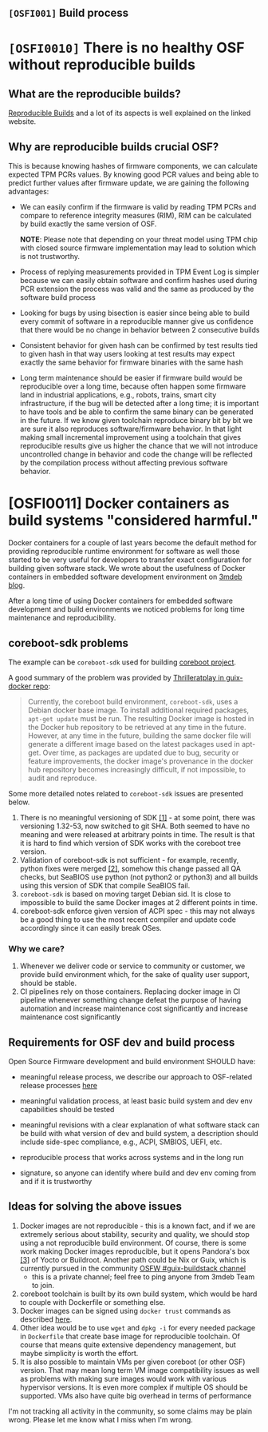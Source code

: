 `[OSFI001]` Build process
-------------------------

# `[OSFI0010]` There is no healthy OSF without reproducible builds

## What are the reproducible builds?

[Reproducible Builds](https://reproducible-builds.org/) and a lot of its aspects
is well explained on the linked website.

## Why are reproducible builds crucial OSF?

This is because knowing hashes of firmware components, we can calculate expected
TPM PCRs values. By knowing good PCR values and being able to predict further
values after firmware update, we are gaining the following advantages:

* We can easily confirm if the firmware is valid by reading TPM PCRs and compare to
  reference integrity measures (RIM), RIM can be calculated by build exactly
  the same version of OSF.

    __NOTE__: Please note that depending on your threat model using TPM chip with
    closed source firmware implementation may lead to solution which is not
    trustworthy.

* Process of replying measurements provided in TPM Event Log is simpler because
  we can easily obtain software and confirm hashes used during PCR extension
  the process was valid and the same as produced by the software build process
* Looking for bugs by using bisection is easier since being able to build every
  commit of software in a reproducible manner give us confidence that there would
  be no change in behavior between 2 consecutive builds
* Consistent behavior for given hash can be confirmed by test results tied to
  given hash in that way users looking at test results may expect exactly the
  same behavior for firmware binaries with the same hash
* Long term maintenance should be easier if firmware build would be
  reproducible over a long time, because often happen some firmware land in
  industrial applications, e.g., robots, trains, smart city infrastructure, if
  the bug will be detected after a long time; it is important to have tools and be
  able to confirm the same binary can be generated in the future. If we know given
  toolchain reproduce binary bit by bit we are sure it also reproduces
  software/firmware behavior. In that light making small incremental
  improvement using a toolchain that gives reproducible results give us higher
  the chance that we will not introduce uncontrolled change in behavior and code
  the change will be reflected by the compilation process without affecting previous
  software behavior.

# [OSFI0011] Docker containers as build systems "considered harmful."

Docker containers for a couple of last years become the default method for providing
reproducible runtime environment for software as well those started to be very
useful for developers to transfer exact configuration for building given
software stack. We wrote about the usefulness of Docker containers in embedded
software development environment on 
[3mdeb blog](https://blog.3mdeb.com/2018/2018-09-27-optimize-performance-in-docker/).

After a long time of using Docker containers for embedded software development
and build environments we noticed problems for long time maintenance and
reproducibility.

## coreboot-sdk problems

The example can be `coreboot-sdk` used for building
[coreboot project](https://coreboot.org).

A good summary of the problem was provided by
[Thrilleratplay in guix-docker repo](https://github.com/Thrilleratplay/guix-docker#the-problem):

> Currently, the coreboot build environment, `coreboot-sdk`, uses a Debian docker
> base image.  To install additional required packages, `apt-get update` must be
> run.  The resulting Docker image is hosted in the Docker hub repository to be
> retrieved at any time in the future.  However, at any time in the future,
> building the same docker file will generate a different image based on the
> latest packages used in apt-get.  Over time, as packages are updated due to bug,
> security or feature improvements, the docker image's provenance in the
> docker hub repository becomes increasingly difficult, if not impossible, to
> audit and reproduce.

Some more detailed notes related to `coreboot-sdk` issues are presented below.

1. There is no meaningful versioning of SDK
   [[1]](https://hub.docker.com/r/coreboot/coreboot-sdk/tags) - at some point,
   there was versioning 1.32-53, now switched to git SHA. Both seemed to have
   no meaning and were released at arbitrary points in time. The result is that it
   is hard to find which version of SDK works with the coreboot tree version.
2. Validation of coreboot-sdk is not sufficient - for example, recently, python
   fixes were merged [[2]](https://review.coreboot.org/c/coreboot/+/45265),
   somehow this change passed all QA checks, but SeaBIOS use python (not python2
   or python3) and all builds using this version of SDK that compile SeaBIOS fail.
3. `coreboot-sdk` is based on moving target Debian sid. It is close to impossible
   to build the same Docker images at 2 different points in time.
4. coreboot-sdk enforce given version of ACPI spec - this may not always be
   a good thing to use the most recent compiler and update code accordingly since it
   can easily break OSes.

### Why we care?

1. Whenever we deliver code or service to community or customer, we provide
   build environment which, for the sake of quality user support, should be
   stable.
2. CI pipelines rely on those containers. Replacing docker image in CI pipeline
   whenever something change defeat the purpose of having automation and
   increase maintenance cost significantly and increase maintenance cost
   significantly

## Requirements for OSF dev and build process

Open Source Firmware development and build environment SHOULD have:
* meaningful release process, we describe our approach to OSF-related release
  processes [here](#TBD)
* meaningful validation process, at least basic build system and dev env
  capabilities should be tested

* meaningful revisions with a clear explanation of what software stack can be build
  with what version of dev and build system, a description should include
  side-spec compliance, e.g., ACPI, SMBIOS, UEFI, etc.
* reproducible process that works across systems and in the long run
* signature, so anyone can identify where build and dev env coming from and if
  it is trustworthy

## Ideas for solving the above issues

1. Docker images are not reproducible - this is a known fact, and if we are
   extremely serious about stability, security and quality, we should stop
   using a not reproducible build environment. Of course, there is some work
   making Docker images reproducible, but it opens Pandora's box
   [[3]](https://elinux.org/images/6/62/Building-Container-Images-with-OpenEmbedded-and-the-Yocto-Project-Scott-Murray-Konsulko-Group-1.pdf)
   of Yocto or Buildroot. Another path could be Nix or Guix, which is currently
   pursued in the community [OSFW #guix-buildstack channel](http://osfw.slack.com/)
   - this is a private channel; feel free to ping anyone from 3mdeb Team to join.
2. coreboot toolchain is built by its own build system, which would be hard to couple with Dockerfile or something else.
3. Docker images can be signed using `docker trust` commands as described
   [here](https://docs.docker.com/engine/security/trust/#signing-images-with-docker-content-trust).
4. Other idea would be to use `wget` and `dpkg -i` for every needed package in
   `Dockerfile` that create base image for reproducible toolchain. Of course
  that means quite extensive dependency management, but maybe simplicity is worth
  the effort.
5. It is also possible to maintain VMs per given coreboot (or other OSF)
  version. That may mean long term VM image compatibility issues as well as
  problems with making sure images would work with various hypervisor versions.
  It is even more complex if multiple OS should be supported. VMs also have quite
  big overhead in terms of performance

I'm not tracking all activity in the community, so some claims may be plain
wrong. Please let me know what I miss when I'm wrong.
